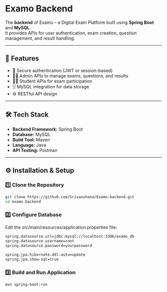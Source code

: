 # Examo Backend  

The **backend** of Examo – a Digital Exam Platform built using **Spring Boot** and **MySQL**.  
It provides APIs for user authentication, exam creation, question management, and result handling.  

---

## 🚀 Features
- 🔐 Secure authentication (JWT or session-based)  
- 🧑‍🏫 Admin APIs to manage exams, questions, and results  
- 🧑‍🎓 Student APIs for exam participation  
- 🗄️ MySQL integration for data storage  
- ⚙️ RESTful API design  

---

## 🛠️ Tech Stack
- **Backend Framework:** Spring Boot  
- **Database:** MySQL  
- **Build Tool:** Maven  
- **Language:** Java  
- **API Testing:** Postman  

---

## ⚙️ Installation & Setup

### 1️⃣ Clone the Repository
```bash
git clone https://github.com/Srivaxshana/Examo-backend.git
cd examo-backend

```
### 2️⃣ Configure Database
Edit the src/main/resources/application.properties file:
```bash
spring.datasource.url=jdbc:mysql://localhost:3306/examo_db
spring.datasource.username=root
spring.datasource.password=yourpassword

spring.jpa.hibernate.ddl-auto=update
spring.jpa.show-sql=true
```
### 3️⃣ Build and Run Application
```bash
mvn spring-boot:run

